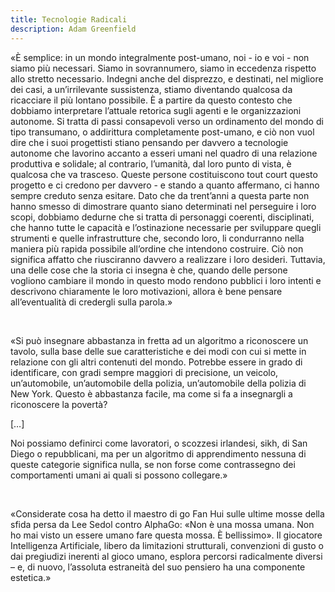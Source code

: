 ```yaml
---
title: Tecnologie Radicali
description: Adam Greenfield
---
```

«È semplice: in un mondo integralmente post-umano, noi - io e voi - non siamo più necessari. Siamo in sovrannumero, siamo in eccedenza rispetto allo stretto necessario. Indegni anche del disprezzo, e destinati, nel migliore dei casi, a un’irrilevante sussistenza, stiamo diventando qualcosa da ricacciare il più lontano possibile.
È a partire da questo contesto che dobbiamo interpretare l’attuale retorica sugli agenti e le organizzazioni autonome. Si tratta di passi consapevoli verso un ordinamento del mondo di tipo transumano, o addirittura completamente post-umano, e ciò non vuol dire che i suoi progettisti stiano pensando per davvero a tecnologie autonome che lavorino accanto a esseri umani nel quadro di una relazione produttiva e solidale; al contrario, l’umanità, dal loro punto di vista, è qualcosa che va trasceso. Queste persone costituiscono tout court questo progetto e ci credono per davvero - e stando a quanto affermano, ci hanno sempre creduto senza esitare. Dato che da trent’anni a questa parte non hanno smesso di dimostrare quanto siano determinati nel perseguire i loro scopi, dobbiamo dedurne che si tratta di personaggi coerenti, disciplinati, che hanno tutte le capacità e l’ostinazione necessarie per sviluppare quegli strumenti e quelle infrastrutture che, secondo loro, li condurranno nella maniera più rapida possibile all’ordine che intendono costruire. Ciò non significa affatto che riusciranno davvero a realizzare i loro desideri. Tuttavia, una delle cose che la storia ci insegna è che, quando delle persone vogliono cambiare il mondo in questo modo rendono pubblici i loro intenti e descrivono chiaramente le loro motivazioni, allora è bene pensare all’eventualità di credergli sulla parola.»

&nbsp;

«Si può insegnare abbastanza in fretta ad un algoritmo a riconoscere un tavolo, sulla base delle sue caratteristiche e dei modi con cui si mette in relazione con gli altri contenuti del mondo. Potrebbe essere in grado di identificare, con gradi sempre maggiori di precisione, un veicolo, un’automobile, un’automobile della polizia, un’automobile della polizia di New York. Questo è abbastanza facile, ma come si fa a insegnargli a riconoscere la povertà?
&nbsp;

[…]
&nbsp;

Noi possiamo definirci come lavoratori, o scozzesi irlandesi, sikh, di San Diego o repubblicani, ma per un algoritmo di apprendimento nessuna di queste categorie significa nulla, se non forse come contrassegno dei comportamenti umani ai quali si possono collegare.»

&nbsp;

«Considerate cosa ha detto il maestro di go Fan Hui sulle ultime mosse della sfida persa da Lee Sedol contro AlphaGo: «Non è una mossa umana. Non ho mai visto un essere umano fare questa mossa. È bellissimo». Il giocatore Intelligenza Artificiale, libero da limitazioni strutturali, convenzioni di gusto o dai pregiudizi inerenti al gioco umano, esplora percorsi radicalmente diversi – e, di nuovo, l’assoluta estraneità del suo pensiero ha una componente estetica.»
